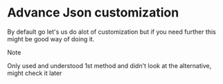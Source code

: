 # Advance Json customization

By default go let's us do alot of customization but if you need further this might be good way of doing it.

> [!NOTE]
> Only used and understood 1st method and didn't look at the alternative, might check it later


